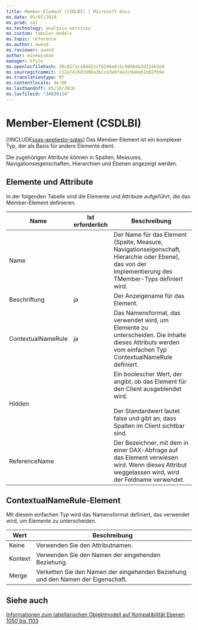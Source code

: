 ```yaml
---
title: Member-Element (CSDLBI) | Microsoft Docs
ms.date: 05/07/2018
ms.prod: sql
ms.technology: analysis-services
ms.custom: tabular-models
ms.topic: reference
ms.author: owend
ms.reviewer: owend
author: minewiskan
manager: kfile
ms.openlocfilehash: 39c8271c188d22cf6246e6c6c969b4a3d224b3e8
ms.sourcegitcommit: c12a7416d1996a3bcce3ebf4a3c9abe61b02fb9e
ms.translationtype: MT
ms.contentlocale: de-DE
ms.lasthandoff: 05/10/2018
ms.locfileid: "34039114"
---
```

# <a name="member-element-csdlbi"></a>Member-Element (CSDLBI)
[!INCLUDE[ssas-appliesto-sqlas](../../../includes/ssas-appliesto-sqlas.md)]
  Das Member-Element ist ein komplexer Typ, der als Basis für andere Elemente dient.  
  
 Die zugehörigen Attribute können in Spalten, Measures, Navigationseigenschaften, Hierarchien und Ebenen angezeigt werden.  
  
## <a name="elements-and-attributes"></a>Elemente und Attribute  
 In der folgenden Tabelle sind die Elemente und Attribute aufgeführt, die das Member-Element definieren.  
  
|Name|Ist erforderlich|Beschreibung|  
|----------|-----------------|-----------------|  
|Name||Der Name für das Element (Spalte, Measure, Navigationseigenschaft, Hierarchie oder Ebene), das von der Implementierung des TMember-Typs definiert wird.|  
|Beschriftung|ja|Der Anzeigename für das Element.|  
|ContextualNameRule|ja|Das Namensformat, das verwendet wird, um Elemente zu unterscheiden. Die Inhalte dieses Attributs werden vom einfachen Typ ContextualNameRule definiert.|  
|Hidden||Ein boolescher Wert, der angibt, ob das Element für den Client ausgeblendet wird.<br /><br /> Der Standardwert lautet false und gibt an, dass Spalten im Client sichtbar sind.|  
|ReferenceName||Der Bezeichner, mit dem in einer DAX-Abfrage auf das Element verwiesen wird. Wenn dieses Attribut weggelassen wird, wird der Feldname verwendet.|  
  
## <a name="contextualnamerule-element"></a>ContextualNameRule-Element  
 Mit diesem einfachen Typ wird das Namensformat definiert, das verwendet wird, um Elemente zu unterscheiden.  
  
|Wert|Beschreibung|  
|-----------|-----------------|  
|Keine|Verwenden Sie den Attributnamen.|  
|Kontext|Verwenden Sie den Namen der eingehenden Beziehung.|  
|Merge|Verketten Sie den Namen der eingehenden Beziehung und den Namen der Eigenschaft.|  
  
## <a name="see-also"></a>Siehe auch  
 [Informationen zum tabellarischen Objektmodell auf Kompatibilität Ebenen 1050 bis 1103](../../../analysis-services/tabular-model-programming-compatibility-levels-1050-1103/representation/understanding-tabular-object-model-at-levels-1050-through-1103.md)  
  
  
